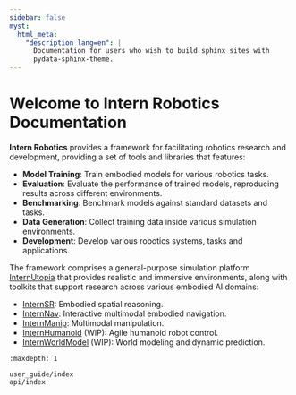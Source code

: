```yaml
---
sidebar: false
myst:
  html_meta:
    "description lang=en": |
      Documentation for users who wish to build sphinx sites with
      pydata-sphinx-theme.
---
```


# Welcome to Intern Robotics Documentation
**Intern Robotics** provides a framework for facilitating robotics research and development, providing a set of tools and libraries that features:

 - **Model Training**: Train embodied models for various robotics tasks.
 - **Evaluation**: Evaluate the performance of trained models, reproducing results across different environments.
 - **Benchmarking**: Benchmark models against standard datasets and tasks.
 - **Data Generation**: Collect training data inside various simulation environments.
 - **Development**: Develop various robotics systems, tasks and applications.

The framework comprises a general-purpose simulation platform [InternUtopia](user_guide/internutopia/index.md) that provides realistic and immersive environments, along with toolkits that support research across various embodied AI domains:
- [InternSR](user_guide/internsr/index.md): Embodied spatial reasoning.
- [InternNav](user_guide/internnav/index.md): Interactive multimodal embodied navigation.
- [InternManip](user_guide/internmanip/index.md): Multimodal manipulation.
- [InternHumanoid](#) (WIP): Agile humanoid robot control.
- [InternWorldModel](#) (WIP): World modeling and dynamic prediction.



```{toctree}
:maxdepth: 1

user_guide/index
api/index

```
